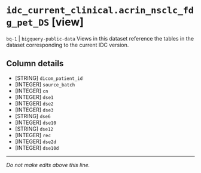 # `idc_current_clinical.acrin_nsclc_fdg_pet_DS` [view]
`bq-1` | `bigquery-public-data`
Views in this dataset reference the tables in the dataset corresponding to the current IDC version.

## Column details
* [STRING]    `dicom_patient_id`
* [INTEGER]   `source_batch`
* [INTEGER]   `cn`
* [INTEGER]   `dse1`
* [INTEGER]   `dse2`
* [INTEGER]   `dse3`
* [STRING]    `dse6`
* [INTEGER]   `dse10`
* [STRING]    `dse12`
* [INTEGER]   `rec`
* [INTEGER]   `dse2d`
* [INTEGER]   `dse10d`

-------------------------------------------------------------------------------
*Do not make edits above this line.*
